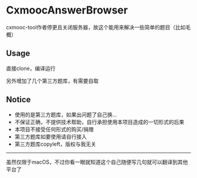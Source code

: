 # CxmoocAnswerBrowser
cxmooc-tool作者停更且关闭服务器，故这个能用来解决一些简单的题目（比如毛概）

## Usage

直接clone，编译运行

另外增加了几个第三方题库，有需要自取

## Notice

- 使用的是第三方题库，如果出问题了自己换...
- 不保证正确，不提供技术帮助，自行承担使用本项目造成的一切形式的后果
- 本项目不接受任何形式的购买/捐赠
- 第三方题库如要使用请自行接入
- 第三方题库copyleft，版权与我无关

---

虽然仅限于macOS，不过你看一眼就知道这个自己随便写几句就可以翻译到其他平台了
